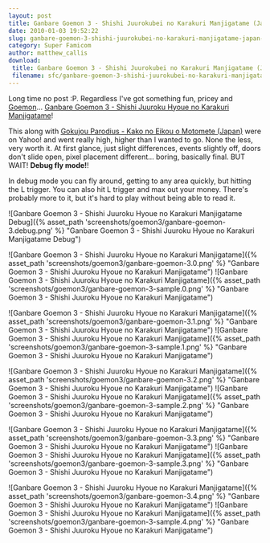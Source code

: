 ```yaml
---
layout: post
title: Ganbare Goemon 3 - Shishi Juurokubei no Karakuri Manjigatame (Japan) (Sample)
date: 2010-01-03 19:52:22
slug: ganbare-goemon-3-shishi-juurokubei-no-karakuri-manjigatame-japan-sample
category: Super Famicom
author: matthew_callis
download:
 title: Ganbare Goemon 3 - Shishi Juurokubei no Karakuri Manjigatame (Japan) (Sample)
 filename: sfc/ganbare-goemon-3-shishi-juurokubei-no-karakuri-manjigatame-japan-sample.7z
---
```


Long time no post :P. Regardless I've got something fun, pricey and [Goemon](http://superfamicom.org/info/ganbare-goemon-yuki-hime-kyuushutsu-emaki/ "Ganbare Goemon - Yuki Hime Kyuushutsu Emaki")...  [Ganbare Goemon 3 - Shishi Juuroku Hyoue no Karakuri Manjigatame](http://superfamicom.org/info/ganbare-goemon-3-shishi-juuroku-hyoue-no-karakuri-manjigatame/ "Ganbare Goemon 3 - Shishi Juuroku Hyoue no Karakuri Manjigatame")!

This along with [Gokujou Parodius - Kako no Eikou o Motomete (Japan)](http://superfamicom.org/info/gokujou-parodius/ "Gokujou Parodius - Kako no Eikou o Motomete (Japan)") were on Yahoo! and went really high, higher than I wanted to go. None the less, very worth it. At first glance, just slight differences, events slightly off, doors don't slide open, pixel placement different... boring, basically final. BUT WAIT! **Debug fly mode!**!

In debug mode you can fly around, getting to any area quickly, but hitting the L trigger. You can also hit L trigger and max out your money. There's probably more to it, but it's hard to play without being able to read it.

![Ganbare Goemon 3 - Shishi Juuroku Hyoue no Karakuri Manjigatame Debug]({% asset_path 'screenshots/goemon3/ganbare-goemon-3.debug.png' %} "Ganbare Goemon 3 - Shishi Juuroku Hyoue no Karakuri Manjigatame Debug")

![Ganbare Goemon 3 - Shishi Juuroku Hyoue no Karakuri Manjigatame]({% asset_path 'screenshots/goemon3/ganbare-goemon-3.0.png' %} "Ganbare Goemon 3 - Shishi Juuroku Hyoue no Karakuri Manjigatame")
![Ganbare Goemon 3 - Shishi Juuroku Hyoue no Karakuri Manjigatame]({% asset_path 'screenshots/goemon3/ganbare-goemon-3-sample.0.png' %} "Ganbare Goemon 3 - Shishi Juuroku Hyoue no Karakuri Manjigatame")

![Ganbare Goemon 3 - Shishi Juuroku Hyoue no Karakuri Manjigatame]({% asset_path 'screenshots/goemon3/ganbare-goemon-3.1.png' %} "Ganbare Goemon 3 - Shishi Juuroku Hyoue no Karakuri Manjigatame")
![Ganbare Goemon 3 - Shishi Juuroku Hyoue no Karakuri Manjigatame]({% asset_path 'screenshots/goemon3/ganbare-goemon-3-sample.1.png' %} "Ganbare Goemon 3 - Shishi Juuroku Hyoue no Karakuri Manjigatame")

![Ganbare Goemon 3 - Shishi Juuroku Hyoue no Karakuri Manjigatame]({% asset_path 'screenshots/goemon3/ganbare-goemon-3.2.png' %} "Ganbare Goemon 3 - Shishi Juuroku Hyoue no Karakuri Manjigatame")
![Ganbare Goemon 3 - Shishi Juuroku Hyoue no Karakuri Manjigatame]({% asset_path 'screenshots/goemon3/ganbare-goemon-3-sample.2.png' %} "Ganbare Goemon 3 - Shishi Juuroku Hyoue no Karakuri Manjigatame")

![Ganbare Goemon 3 - Shishi Juuroku Hyoue no Karakuri Manjigatame]({% asset_path 'screenshots/goemon3/ganbare-goemon-3.3.png' %} "Ganbare Goemon 3 - Shishi Juuroku Hyoue no Karakuri Manjigatame")
![Ganbare Goemon 3 - Shishi Juuroku Hyoue no Karakuri Manjigatame]({% asset_path 'screenshots/goemon3/ganbare-goemon-3-sample.3.png' %} "Ganbare Goemon 3 - Shishi Juuroku Hyoue no Karakuri Manjigatame")

![Ganbare Goemon 3 - Shishi Juuroku Hyoue no Karakuri Manjigatame]({% asset_path 'screenshots/goemon3/ganbare-goemon-3.4.png' %} "Ganbare Goemon 3 - Shishi Juuroku Hyoue no Karakuri Manjigatame")
![Ganbare Goemon 3 - Shishi Juuroku Hyoue no Karakuri Manjigatame]({% asset_path 'screenshots/goemon3/ganbare-goemon-3-sample.4.png' %} "Ganbare Goemon 3 - Shishi Juuroku Hyoue no Karakuri Manjigatame")
